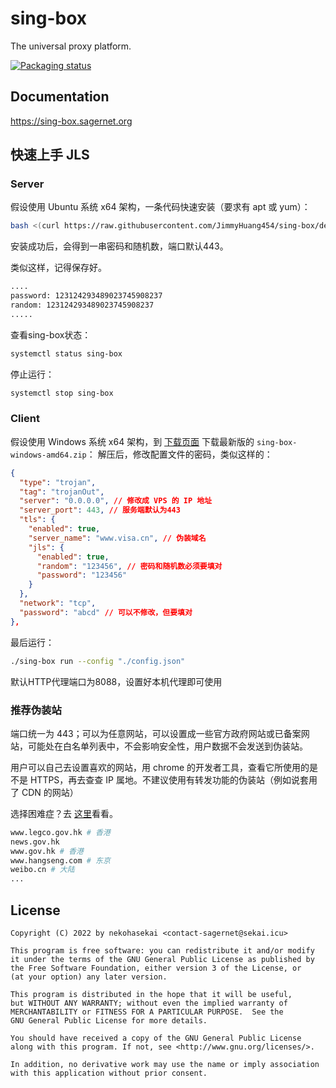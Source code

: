 # sing-box

The universal proxy platform.

[![Packaging status](https://repology.org/badge/vertical-allrepos/sing-box.svg)](https://repology.org/project/sing-box/versions)

## Documentation

https://sing-box.sagernet.org

## 快速上手 JLS

### Server

假设使用 Ubuntu 系统 x64 架构，一条代码快速安装（要求有 apt 或 yum）：

```bash
bash <(curl https://raw.githubusercontent.com/JimmyHuang454/sing-box/dev-next/release/server/quic_install.sh)
```

安装成功后，会得到一串密码和随机数，端口默认443。

类似这样，记得保存好。

```bash
....
password: 123124293489023745908237
random: 123124293489023745908237
.....
```

查看sing-box状态：

```bash
systemctl status sing-box
```

停止运行：

```bash
systemctl stop sing-box
```

### Client

假设使用 Windows 系统 x64 架构，到 [下载页面](https://github.com/JimmyHuang454/sing-box/releases) 下载最新版的 `sing-box-windows-amd64.zip`：
解压后，修改配置文件的密码，类似这样的：

```json
{
  "type": "trojan",
  "tag": "trojanOut",
  "server": "0.0.0.0", // 修改成 VPS 的 IP 地址
  "server_port": 443, // 服务端默认为443
  "tls": {
    "enabled": true,
    "server_name": "www.visa.cn", // 伪装域名
    "jls": {
      "enabled": true,
      "random": "123456", // 密码和随机数必须要填对
      "password": "123456"
    }
  },
  "network": "tcp",
  "password": "abcd" // 可以不修改，但要填对
},
```

最后运行：

```bash
./sing-box run --config "./config.json"
```

默认HTTP代理端口为8088，设置好本机代理即可使用

### 推荐伪装站

端口统一为 443；可以为任意网站，可以设置成一些官方政府网站或已备案网站，可能处在白名单列表中，不会影响安全性，用户数据不会发送到伪装站。

用户可以自己去设置喜欢的网站，用 chrome 的开发者工具，查看它所使用的是不是 HTTPS，再去查查 IP 属地。不建议使用有转发功能的伪装站（例如说套用了 CDN 的网站）

选择困难症？去 [这里](https://alexa.chinaz.com/)看看。

```bash
www.legco.gov.hk # 香港
news.gov.hk
www.gov.hk # 香港
www.hangseng.com # 东京
weibo.cn # 大陆
...
```

## License

```
Copyright (C) 2022 by nekohasekai <contact-sagernet@sekai.icu>

This program is free software: you can redistribute it and/or modify
it under the terms of the GNU General Public License as published by
the Free Software Foundation, either version 3 of the License, or
(at your option) any later version.

This program is distributed in the hope that it will be useful,
but WITHOUT ANY WARRANTY; without even the implied warranty of
MERCHANTABILITY or FITNESS FOR A PARTICULAR PURPOSE.  See the
GNU General Public License for more details.

You should have received a copy of the GNU General Public License
along with this program. If not, see <http://www.gnu.org/licenses/>.

In addition, no derivative work may use the name or imply association
with this application without prior consent.
```
